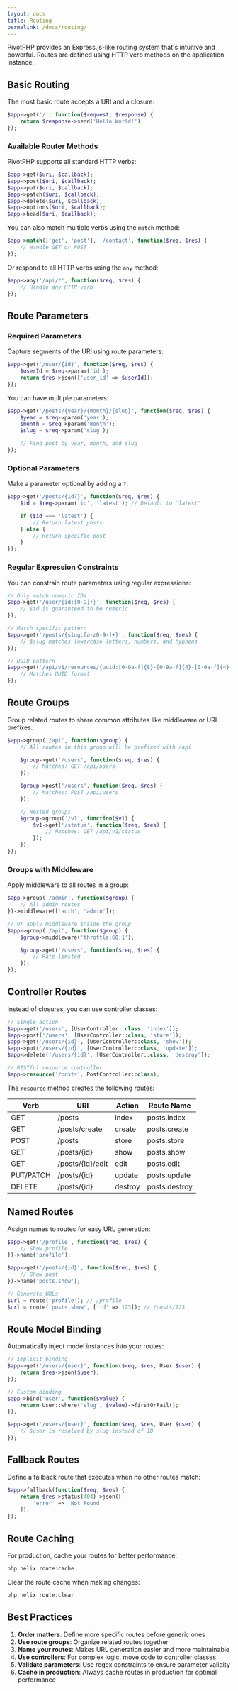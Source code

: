 ```yaml
---
layout: docs
title: Routing
permalink: /docs/routing/
---
```


PivotPHP provides an Express.js-like routing system that's intuitive and powerful. Routes are defined using HTTP verb methods on the application instance.

## Basic Routing

The most basic route accepts a URI and a closure:

```php
$app->get('/', function($request, $response) {
    return $response->send('Hello World!');
});
```

### Available Router Methods

PivotPHP supports all standard HTTP verbs:

```php
$app->get($uri, $callback);
$app->post($uri, $callback);
$app->put($uri, $callback);
$app->patch($uri, $callback);
$app->delete($uri, $callback);
$app->options($uri, $callback);
$app->head($uri, $callback);
```

You can also match multiple verbs using the `match` method:

```php
$app->match(['get', 'post'], '/contact', function($req, $res) {
    // Handle GET or POST
});
```

Or respond to all HTTP verbs using the `any` method:

```php
$app->any('/api/*', function($req, $res) {
    // Handle any HTTP verb
});
```

## Route Parameters

### Required Parameters

Capture segments of the URI using route parameters:

```php
$app->get('/user/{id}', function($req, $res) {
    $userId = $req->param('id');
    return $res->json(['user_id' => $userId]);
});
```

You can have multiple parameters:

```php
$app->get('/posts/{year}/{month}/{slug}', function($req, $res) {
    $year = $req->param('year');
    $month = $req->param('month');
    $slug = $req->param('slug');

    // Find post by year, month, and slug
});
```

### Optional Parameters

Make a parameter optional by adding a `?`:

```php
$app->get('/posts/{id?}', function($req, $res) {
    $id = $req->param('id', 'latest'); // Default to 'latest'

    if ($id === 'latest') {
        // Return latest posts
    } else {
        // Return specific post
    }
});
```

### Regular Expression Constraints

You can constrain route parameters using regular expressions:

```php
// Only match numeric IDs
$app->get('/user/{id:[0-9]+}', function($req, $res) {
    // $id is guaranteed to be numeric
});

// Match specific pattern
$app->get('/posts/{slug:[a-z0-9-]+}', function($req, $res) {
    // $slug matches lowercase letters, numbers, and hyphens
});

// UUID pattern
$app->get('/api/v1/resources/{uuid:[0-9a-f]{8}-[0-9a-f]{4}-[0-9a-f]{4}-[0-9a-f]{4}-[0-9a-f]{12}}', function($req, $res) {
    // Matches UUID format
});
```

## Route Groups

Group related routes to share common attributes like middleware or URL prefixes:

```php
$app->group('/api', function($group) {
    // All routes in this group will be prefixed with /api

    $group->get('/users', function($req, $res) {
        // Matches: GET /api/users
    });

    $group->post('/users', function($req, $res) {
        // Matches: POST /api/users
    });

    // Nested groups
    $group->group('/v1', function($v1) {
        $v1->get('/status', function($req, $res) {
            // Matches: GET /api/v1/status
        });
    });
});
```

### Groups with Middleware

Apply middleware to all routes in a group:

```php
$app->group('/admin', function($group) {
    // All admin routes
})->middleware(['auth', 'admin']);

// Or apply middleware inside the group
$app->group('/api', function($group) {
    $group->middleware('throttle:60,1');

    $group->get('/users', function($req, $res) {
        // Rate limited
    });
});
```

## Controller Routes

Instead of closures, you can use controller classes:

```php
// Single action
$app->get('/users', [UserController::class, 'index']);
$app->post('/users', [UserController::class, 'store']);
$app->get('/users/{id}', [UserController::class, 'show']);
$app->put('/users/{id}', [UserController::class, 'update']);
$app->delete('/users/{id}', [UserController::class, 'destroy']);

// RESTful resource controller
$app->resource('/posts', PostController::class);
```

The `resource` method creates the following routes:

| Verb | URI | Action | Route Name |
|------|-----|--------|------------|
| GET | /posts | index | posts.index |
| GET | /posts/create | create | posts.create |
| POST | /posts | store | posts.store |
| GET | /posts/{id} | show | posts.show |
| GET | /posts/{id}/edit | edit | posts.edit |
| PUT/PATCH | /posts/{id} | update | posts.update |
| DELETE | /posts/{id} | destroy | posts.destroy |

## Named Routes

Assign names to routes for easy URL generation:

```php
$app->get('/profile', function($req, $res) {
    // Show profile
})->name('profile');

$app->get('/posts/{id}', function($req, $res) {
    // Show post
})->name('posts.show');

// Generate URLs
$url = route('profile'); // /profile
$url = route('posts.show', ['id' => 123]); // /posts/123
```

## Route Model Binding

Automatically inject model instances into your routes:

```php
// Implicit binding
$app->get('/users/{user}', function($req, $res, User $user) {
    return $res->json($user);
});

// Custom binding
$app->bind('user', function($value) {
    return User::where('slug', $value)->firstOrFail();
});

$app->get('/users/{user}', function($req, $res, User $user) {
    // $user is resolved by slug instead of ID
});
```

## Fallback Routes

Define a fallback route that executes when no other routes match:

```php
$app->fallback(function($req, $res) {
    return $res->status(404)->json([
        'error' => 'Not Found'
    ]);
});
```

## Route Caching

For production, cache your routes for better performance:

```bash
php helix route:cache
```

Clear the route cache when making changes:

```bash
php helix route:clear
```

## Best Practices

1. **Order matters**: Define more specific routes before generic ones
2. **Use route groups**: Organize related routes together
3. **Name your routes**: Makes URL generation easier and more maintainable
4. **Use controllers**: For complex logic, move code to controller classes
5. **Validate parameters**: Use regex constraints to ensure parameter validity
6. **Cache in production**: Always cache routes in production for optimal performance
